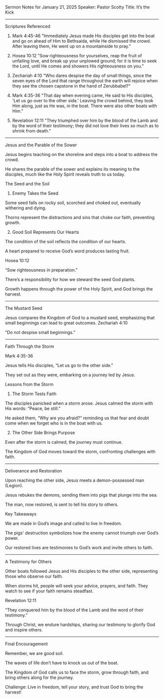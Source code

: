 Sermon Notes for January 21, 2025
Speaker: Pastor Scotty
Title: It’s the Kick


---

Scriptures Referenced

1. Mark 4:45-46
"Immediately Jesus made His disciples get into the boat and go on ahead of Him to Bethsaida, while He dismissed the crowd. After leaving them, He went up on a mountainside to pray."


2. Hosea 10:12
"Sow righteousness for yourselves, reap the fruit of unfailing love, and break up your unplowed ground; for it is time to seek the Lord, until He comes and showers His righteousness on you."


3. Zechariah 4:10
"Who dares despise the day of small things, since the seven eyes of the Lord that range throughout the earth will rejoice when they see the chosen capstone in the hand of Zerubbabel?"


4. Mark 4:35-36
"That day when evening came, He said to His disciples, 'Let us go over to the other side.' Leaving the crowd behind, they took Him along, just as He was, in the boat. There were also other boats with Him."


5. Revelation 12:11
"They triumphed over him by the blood of the Lamb and by the word of their testimony; they did not love their lives so much as to shrink from death."




---

Jesus and the Parable of the Sower

Jesus begins teaching on the shoreline and steps into a boat to address the crowd.

He shares the parable of the sower and explains its meaning to the disciples, much like the Holy Spirit reveals truth to us today.


The Seed and the Soil

1. Enemy Takes the Seed

Some seed falls on rocky soil, scorched and choked out, eventually withering and dying.

Thorns represent the distractions and sins that choke our faith, preventing growth.



2. Good Soil Represents Our Hearts

The condition of the soil reflects the condition of our hearts.

A heart prepared to receive God’s word produces lasting fruit.




Hosea 10:12

“Sow righteousness in preparation.”

There’s a responsibility for how we steward the seed God plants.

Growth happens through the power of the Holy Spirit, and God brings the harvest.



---

The Mustard Seed

Jesus compares the Kingdom of God to a mustard seed, emphasizing that small beginnings can lead to great outcomes.
Zechariah 4:10

“Do not despise small beginnings.”



---

Faith Through the Storm

Mark 4:35-36

Jesus tells His disciples, “Let us go to the other side.”

They set out as they were, embarking on a journey led by Jesus.


Lessons from the Storm

1. The Storm Tests Faith

The disciples panicked when a storm arose. Jesus calmed the storm with His words: “Peace, be still.”

He asked them, “Why are you afraid?” reminding us that fear and doubt come when we forget who is in the boat with us.



2. The Other Side Brings Purpose

Even after the storm is calmed, the journey must continue.

The Kingdom of God moves toward the storm, confronting challenges with faith.





---

Deliverance and Restoration

Upon reaching the other side, Jesus meets a demon-possessed man (Legion).

Jesus rebukes the demons, sending them into pigs that plunge into the sea.

The man, now restored, is sent to tell his story to others.



Key Takeaways

We are made in God’s image and called to live in freedom.

The pigs' destruction symbolizes how the enemy cannot triumph over God’s power.

Our restored lives are testimonies to God’s work and invite others to faith.



---

A Testimony for Others

Other boats followed Jesus and His disciples to the other side, representing those who observe our faith.

When storms hit, people will seek your advice, prayers, and faith. They watch to see if your faith remains steadfast.


Revelation 12:11

“They conquered him by the blood of the Lamb and the word of their testimony.”

Through Christ, we endure hardships, sharing our testimony to glorify God and inspire others.



---

Final Encouragement

Remember, we are good soil.

The waves of life don’t have to knock us out of the boat.

The Kingdom of God calls us to face the storm, grow through faith, and bring others along for the journey.


Challenge: Live in freedom, tell your story, and trust God to bring the harvest!

